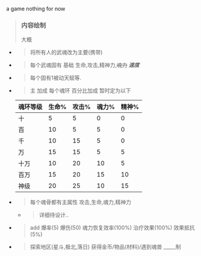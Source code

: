 a game nothing for now



> ### 内容绘制
> 大概

- > 将所有人的武魂改为主要(携带)
- > 每个武魂固有 基础 生命,攻击,精神力,~~魂力~~  **_速度_**
- > 每个固有1被动天赋等.
- > 主 加成 每个魂环 百分比加成 暂时定为以下

  | 魂环等级| 生命%| 攻击%| 魂力%| 精神%|
  |:-------|------|------|-----|------|
  | 十     | 5    | 5    | 0   |  0   |
  | 百     | 10   | 5    | 5   |  0   |
  | 千     | 10   | 15   | 5   |  0   |
  | 万     | 15   | 15   | 5   |  5   |
  | 十万   | 10   | 20   | 10  |  5   |
  | 百万   | 15   | 20   | 15  |  10  |
  | 神级   | 20   | 25   | 10  |  15  |


- > 每个魂骨都有主属性 攻击,生命,魂力,精神力
    - > 详细待设计..
- > add 爆率(5) 爆伤(50) 魂力恢复效率(100%) 治疗效果(100%) 效果抵抗(5%)
- > 探索地区(星斗,极北,落日) 获得金币/物品(材料)/遇到魂兽 _____制

```mermaid
    
```